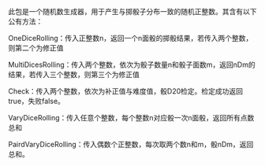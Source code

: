 此包是一个随机数生成器，用于产生与掷骰子分布一致的随机正整数。其含有以下公有方法：


OneDiceRolling：传入正整数n，返回一个n面骰的掷骰结果，若传入两个整数，则第二个为修正值

MultiDicesRolling：传入两个整数，依次为骰子数量n和骰子面数m，返回nDm的结果，若传入三个整数，则第三个为修正值

Check：传入两个整数，依次为补正值与难度值，骰D20检定。检定成功返回true，失败false。

VaryDiceRolling：传入任意个整数，每个整数n对应骰一次n面骰，返回所有点数总和

PairdVaryDiceRolling：传入偶数个正整数，每次取两个数n和m，骰nDm，返回总和。